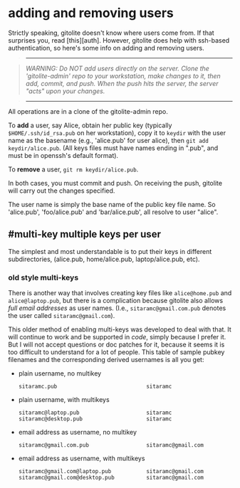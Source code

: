 # adding and removing users

Strictly speaking, gitolite doesn't know where users come from.  If that
surprises you, read [this][auth].  However, gitolite does help with ssh-based
authentication, so here's some info on adding and removing users.

>   ----

>   *WARNING: Do NOT add users directly on the server.  Clone the
>   'gitolite-admin' repo to your workstation, make changes to it, then add,
>   commit, and push.  When the push hits the server, the server "acts" upon
>   your changes.*

>   ----

All operations are in a clone of the gitolite-admin repo.

To **add** a user, say Alice, obtain her public key (typically
`$HOME/.ssh/id_rsa.pub` on her workstation), copy it to `keydir` with the user
name as the basename (e.g., 'alice.pub' for user alice), then `git add
keydir/alice.pub`.  (All keys files must have names ending in ".pub", and must
be in openssh's default format).

To **remove** a user, `git rm keydir/alice.pub`.

In both cases, you must commit and push.  On receiving the push, gitolite will
carry out the changes specified.

The user name is simply the base name of the public key file name.  So
'alice.pub', 'foo/alice.pub' and 'bar/alice.pub', all resolve to user "alice".

## #multi-key multiple keys per user

The simplest and most understandable is to put their keys in different
subdirectories, (alice.pub, home/alice.pub, laptop/alice.pub, etc).

### old style multi-keys

There is another way that involves creating key files like `alice@home.pub`
and `alice@laptop.pub`, but there is a complication because gitolite also
allows *full email addresses* as user names.  (I.e., `sitaramc@gmail.com.pub`
denotes the user called `sitaramc@gmail.com`).

This older method of enabling multi-keys was developed to deal with that.  It
will continue to work and be supported in *code*, simply because I prefer it.
But I will not accept questions or doc patches for it, because it seems it is
too difficult to understand for a lot of people.  This table of sample pubkey
filenames and the corresponding derived usernames is all you get:

  * plain username, no multikey

        sitaramc.pub                            sitaramc

  * plain username, with multikeys

        sitaramc@laptop.pub                     sitaramc
        sitaramc@desktop.pub                    sitaramc

  * email address as username, no multikey

        sitaramc@gmail.com.pub                  sitaramc@gmail.com

  * email address as username, with multikeys

        sitaramc@gmail.com@laptop.pub           sitaramc@gmail.com
        sitaramc@gmail.com@desktop.pub          sitaramc@gmail.com

